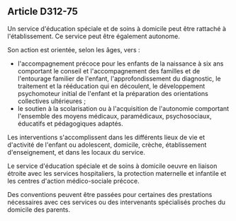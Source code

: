## Article D312-75

Un service d'éducation spéciale et de soins à domicile peut être rattaché à l'établissement. Ce service peut
être également autonome.


Son action est orientée, selon les âges, vers :

- l'accompagnement précoce pour les enfants de la naissance à six ans comportant le conseil et
l'accompagnement des familles et de l'entourage familier de l'enfant, l'approfondissement du diagnostic,
le traitement et la rééducation qui en découlent, le développement psychomoteur initial de l'enfant et la
préparation des orientations collectives ultérieures ;
- le soutien à la scolarisation ou à l'acquisition de l'autonomie comportant l'ensemble des moyens médicaux,
paramédicaux, psychosociaux, éducatifs et pédagogiques adaptés.

Les interventions s'accomplissent dans les différents lieux de vie et d'activité de l'enfant ou adolescent,
domicile, crèche, établissement d'enseignement, et dans les locaux du service.

Le service d'éducation spéciale et de soins à domicile oeuvre en liaison étroite avec les services hospitaliers,
la protection maternelle et infantile et les centres d'action médico-sociale précoce.

Des conventions peuvent être passées pour certaines des prestations nécessaires avec ces services ou des
intervenants spécialisés proches du domicile des parents.

